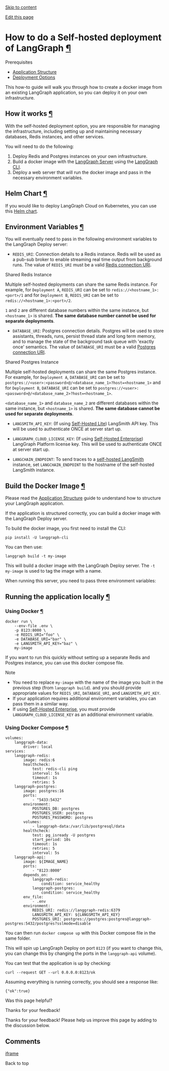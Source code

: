 [Skip to content](https://langchain-ai.github.io/langgraph/how-tos/deploy-self-hosted/#how-to-do-a-self-hosted-deployment-of-langgraph)

[Edit this page](https://github.com/langchain-ai/langgraph/edit/main/docs/docs/how-tos/deploy-self-hosted.md "Edit this page")

# How to do a Self-hosted deployment of LangGraph [¶](https://langchain-ai.github.io/langgraph/how-tos/deploy-self-hosted/\#how-to-do-a-self-hosted-deployment-of-langgraph "Permanent link")

Prerequisites

- [Application Structure](https://langchain-ai.github.io/langgraph/concepts/application_structure/)
- [Deployment Options](https://langchain-ai.github.io/langgraph/concepts/deployment_options/)

This how-to guide will walk you through how to create a docker image from an existing LangGraph application, so you can deploy it on your own infrastructure.

## How it works [¶](https://langchain-ai.github.io/langgraph/how-tos/deploy-self-hosted/\#how-it-works "Permanent link")

With the self-hosted deployment option, you are responsible for managing the infrastructure, including setting up and maintaining necessary databases, Redis instances, and other services.

You will need to do the following:

1. Deploy Redis and Postgres instances on your own infrastructure.
2. Build a docker image with the [LangGraph Server](https://langchain-ai.github.io/langgraph/concepts/langgraph_server/) using the [LangGraph CLI](https://langchain-ai.github.io/langgraph/concepts/langgraph_cli/).
3. Deploy a web server that will run the docker image and pass in the necessary environment variables.

## Helm Chart [¶](https://langchain-ai.github.io/langgraph/how-tos/deploy-self-hosted/\#helm-chart "Permanent link")

If you would like to deploy LangGraph Cloud on Kubernetes, you can use this [Helm chart](https://github.com/langchain-ai/helm/blob/main/charts/langgraph-cloud/README.md).

## Environment Variables [¶](https://langchain-ai.github.io/langgraph/how-tos/deploy-self-hosted/\#environment-variables "Permanent link")

You will eventually need to pass in the following environment variables to the LangGraph Deploy server:

- `REDIS_URI`: Connection details to a Redis instance. Redis will be used as a pub-sub broker to enable streaming real time output from background runs. The value of `REDIS_URI` must be a valid [Redis connection URI](https://redis-py.readthedocs.io/en/stable/connections.html#redis.Redis.from_url).



Shared Redis Instance



Multiple self-hosted deployments can share the same Redis instance. For example, for `Deployment A`, `REDIS_URI` can be set to `redis://<hostname_1>:<port>/1` and for `Deployment B`, `REDIS_URI` can be set to `redis://<hostname_1>:<port>/2`.



`1` and `2` are different database numbers within the same instance, but `<hostname_1>` is shared. **The same database number cannot be used for separate deployments**.

- `DATABASE_URI`: Postgres connection details. Postgres will be used to store assistants, threads, runs, persist thread state and long term memory, and to manage the state of the background task queue with 'exactly once' semantics. The value of `DATABASE_URI` must be a valid [Postgres connection URI](https://www.postgresql.org/docs/current/libpq-connect.html#LIBPQ-CONNSTRING-URIS).



Shared Postgres Instance



Multiple self-hosted deployments can share the same Postgres instance. For example, for `Deployment A`, `DATABASE_URI` can be set to `postgres://<user>:<password>@/<database_name_1>?host=<hostname_1>` and for `Deployment B`, `DATABASE_URI` can be set to `postgres://<user>:<password>@/<database_name_2>?host=<hostname_1>`.



`<database_name_1>` and `database_name_2` are different databases within the same instance, but `<hostname_1>` is shared. **The same database cannot be used for separate deployments**.

- `LANGSMITH_API_KEY`: (If using [Self-Hosted Lite](https://langchain-ai.github.io/langgraph/concepts/deployment_options/#self-hosted-lite)) LangSmith API key. This will be used to authenticate ONCE at server start up.

- `LANGGRAPH_CLOUD_LICENSE_KEY`: (If using [Self-Hosted Enterprise](https://langchain-ai.github.io/langgraph/concepts/deployment_options/#self-hosted-enterprise)) LangGraph Platform license key. This will be used to authenticate ONCE at server start up.
- `LANGCHAIN_ENDPOINT`: To send traces to a [self-hosted LangSmith](https://docs.smith.langchain.com/self_hosting) instance, set `LANGCHAIN_ENDPOINT` to the hostname of the self-hosted LangSmith instance.

## Build the Docker Image [¶](https://langchain-ai.github.io/langgraph/how-tos/deploy-self-hosted/\#build-the-docker-image "Permanent link")

Please read the [Application Structure](https://langchain-ai.github.io/langgraph/concepts/application_structure/) guide to understand how to structure your LangGraph application.

If the application is structured correctly, you can build a docker image with the LangGraph Deploy server.

To build the docker image, you first need to install the CLI:

```md-code__content
pip install -U langgraph-cli

```

You can then use:

```md-code__content
langgraph build -t my-image

```

This will build a docker image with the LangGraph Deploy server. The `-t my-image` is used to tag the image with a name.

When running this server, you need to pass three environment variables:

## Running the application locally [¶](https://langchain-ai.github.io/langgraph/how-tos/deploy-self-hosted/\#running-the-application-locally "Permanent link")

### Using Docker [¶](https://langchain-ai.github.io/langgraph/how-tos/deploy-self-hosted/\#using-docker "Permanent link")

```md-code__content
docker run \
    --env-file .env \
    -p 8123:8000 \
    -e REDIS_URI="foo" \
    -e DATABASE_URI="bar" \
    -e LANGSMITH_API_KEY="baz" \
    my-image

```

If you want to run this quickly without setting up a separate Redis and Postgres instance, you can use this docker compose file.

Note

- You need to replace `my-image` with the name of the image you built in the previous step (from `langgraph build`).
and you should provide appropriate values for `REDIS_URI`, `DATABASE_URI`, and `LANGSMITH_API_KEY`.
- If your application requires additional environment variables, you can pass them in a similar way.
- If using [Self-Hosted Enterprise](https://langchain-ai.github.io/langgraph/concepts/deployment_options/#self-hosted-enterprise), you must provide `LANGGRAPH_CLOUD_LICENSE_KEY` as an additional environment variable.

### Using Docker Compose [¶](https://langchain-ai.github.io/langgraph/how-tos/deploy-self-hosted/\#using-docker-compose "Permanent link")

```md-code__content
volumes:
    langgraph-data:
        driver: local
services:
    langgraph-redis:
        image: redis:6
        healthcheck:
            test: redis-cli ping
            interval: 5s
            timeout: 1s
            retries: 5
    langgraph-postgres:
        image: postgres:16
        ports:
            - "5433:5432"
        environment:
            POSTGRES_DB: postgres
            POSTGRES_USER: postgres
            POSTGRES_PASSWORD: postgres
        volumes:
            - langgraph-data:/var/lib/postgresql/data
        healthcheck:
            test: pg_isready -U postgres
            start_period: 10s
            timeout: 1s
            retries: 5
            interval: 5s
    langgraph-api:
        image: ${IMAGE_NAME}
        ports:
            - "8123:8000"
        depends_on:
            langgraph-redis:
                condition: service_healthy
            langgraph-postgres:
                condition: service_healthy
        env_file:
            - .env
        environment:
            REDIS_URI: redis://langgraph-redis:6379
            LANGSMITH_API_KEY: ${LANGSMITH_API_KEY}
            POSTGRES_URI: postgres://postgres:postgres@langgraph-postgres:5432/postgres?sslmode=disable

```

You can then run `docker compose up` with this Docker compose file in the same folder.

This will spin up LangGraph Deploy on port `8123` (if you want to change this, you can change this by changing the ports in the `langgraph-api` volume).

You can test that the application is up by checking:

```md-code__content
curl --request GET --url 0.0.0.0:8123/ok

```

Assuming everything is running correctly, you should see a response like:

```md-code__content
{"ok":true}

```

Was this page helpful?






Thanks for your feedback!






Thanks for your feedback! Please help us improve this page by adding to the discussion below.


## Comments

[iframe](https://giscus.app/en/widget?origin=https%3A%2F%2Flangchain-ai.github.io%2Flanggraph%2Fhow-tos%2Fdeploy-self-hosted%2F&session=&theme=preferred_color_scheme&reactionsEnabled=1&emitMetadata=0&inputPosition=bottom&repo=langchain-ai%2Flanggraph&repoId=R_kgDOKFU0lQ&category=Discussions&categoryId=DIC_kwDOKFU0lc4CfZgA&strict=0&description=Build+language+agents+as+graphs&backLink=https%3A%2F%2Flangchain-ai.github.io%2Flanggraph%2Fhow-tos%2Fdeploy-self-hosted%2F&term=langgraph%2Fhow-tos%2Fdeploy-self-hosted%2F)

Back to top